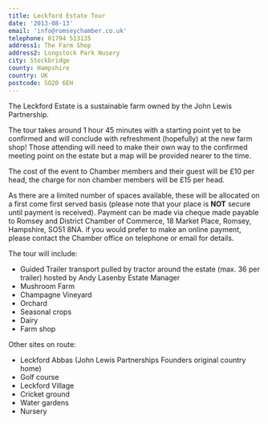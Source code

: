 ```yaml
---
title: Leckford Estate Tour
date: '2013-08-13'
email: 'info@romseychamber.co.uk'
telephone: 01794 513135
address1: The Farm Shop
address2: Longstock Park Nusery
city: Stockbridge
county: Hampshire
country: UK
postcode: SO20 6EH
---
```

The Leckford Estate is a sustainable farm owned by the John Lewis Partnership.

The tour takes around 1 hour 45 minutes with a starting point yet to be confirmed and will conclude with refreshment (hopefully) at the new farm shop! Those attending will need to make their own way to the confirmed meeting point on the estate but a map will be provided nearer to the time.

The cost of the event to Chamber members and their guest will be £10 per head, the charge for non chamber members will be £15 per head.

As there are a limited number of spaces available, these will be allocated on a first come first served basis (please note that your place is **NOT** secure until payment is received). Payment can be made via cheque made payable to Romsey and District Chamber of Commerce, 18 Market Place, Romsey, Hampshire, SO51 8NA. if you would prefer to make an online payment, please contact the Chamber office on telephone or email for details.

The tour will include:

- Guided Trailer transport pulled by tractor around the estate (max. 36 per trailer) hosted by Andy Lasenby Estate Manager
- Mushroom Farm
- Champagne Vineyard
- Orchard
- Seasonal crops
- Dairy
- Farm shop

Other sites on route:

- Leckford Abbas (John Lewis Partnerships Founders original country home)
- Golf course
- Leckford Village
- Cricket ground
- Water gardens
- Nursery
